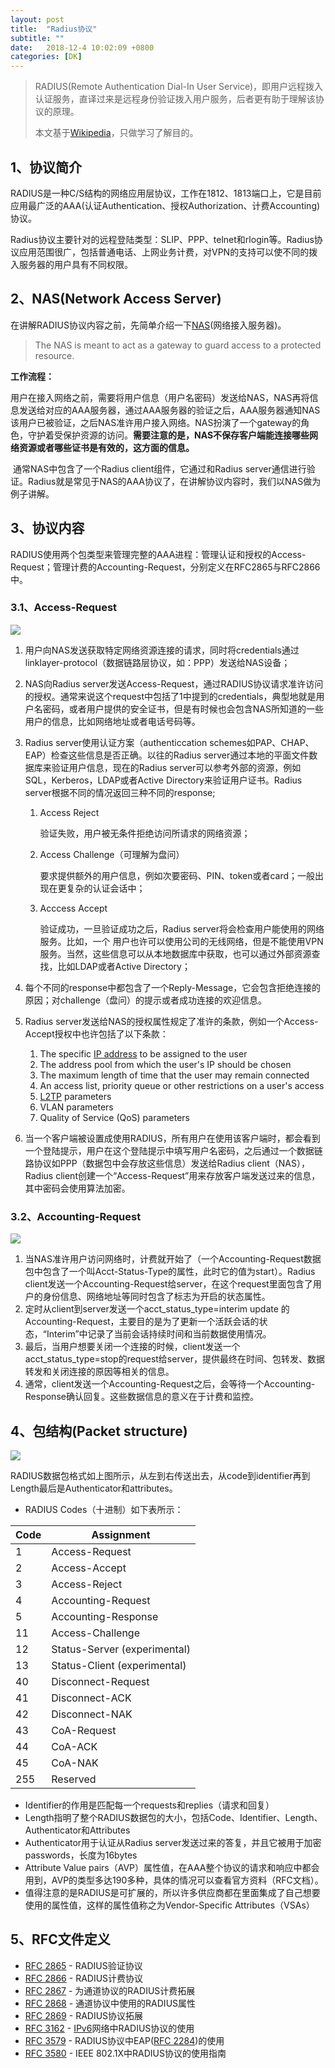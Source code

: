 ```yaml
---
layout: post
title:  "Radius协议"
subtitle: ""
date:   2018-12-4 10:02:09 +0800
categories: [DK]
---
```


> RADIUS(Remote Authentication Dial-In User Service)，即用户远程拨入认证服务，直译过来是远程身份验证拨入用户服务，后者更有助于理解该协议的原理。
>
> 本文基于[Wikipedia](https://en.wikipedia.org/wiki/RADIUS)，只做学习了解目的。

## 1、协议简介

RADIUS是一种C/S结构的网络应用层协议，工作在1812、1813端口上，它是目前应用最广泛的AAA(认证Authentication、授权Authorization、计费Accounting)协议。

Radius协议主要针对的远程登陆类型：SLIP、PPP、telnet和rlogin等。Radius协议应用范围很广，包括普通电话、上网业务计费，对VPN的支持可以使不同的拨入服务器的用户具有不同权限。

## 2、NAS(Network Access Server)

在讲解RADIUS协议内容之前，先简单介绍一下[NAS](https://wiki.freeradius.org/glossary/NAS)(网络接入服务器)。

> The NAS is meant to act as a gateway to guard access to a protected resource. 

**工作流程：**

​	用户在接入网络之前，需要将用户信息（用户名密码）发送给NAS，NAS再将信息发送给对应的AAA服务器，通过AAA服务器的验证之后，AAA服务器通知NAS该用户已被验证，之后NAS准许用户接入网络。NAS扮演了一个gateway的角色，守护着受保护资源的访问。**需要注意的是，NAS不保存客户端能连接哪些网络资源或者哪些证书是有效的，这方面的信息。** 

​	通常NAS中包含了一个Radius client组件，它通过和Radius server通信进行验证。Radius就是常见于NAS的AAA协议了，在讲解协议内容时，我们以NAS做为例子讲解。

## 3、协议内容

RADIUS使用两个包类型来管理完整的AAA进程：管理认证和授权的Access-Request；管理计费的Accounting-Request，分别定义在RFC2865与RFC2866中。

### 3.1、Access-Request

![](\pictures\Radius-access-request.png)

1. 用户向NAS发送获取特定网络资源连接的请求，同时将credentials通过linklayer-protocol（数据链路层协议，如：PPP）发送给NAS设备；

2. NAS向Radius server发送Access-Request，通过RADIUS协议请求准许访问的授权。通常来说这个request中包括了1中提到的credentials，典型地就是用户名密码，或者用户提供的安全证书，但是有时候也会包含NAS所知道的一些用户的信息，比如网络地址或者电话号码等。

3. Radius server使用认证方案（authenticcation schemes如PAP、CHAP、EAP）检查这些信息是否正确。以往的Radius server通过本地的平面文件数据库来验证用户信息，现在的Radius server可以参考外部的资源，例如SQL，Kerberos，LDAP或者Active Directory来验证用户证书。Radius server根据不同的情况返回三种不同的response;

   1. Access Reject

      验证失败，用户被无条件拒绝访问所请求的网络资源；

   2. Access Challenge（可理解为盘问）

      要求提供额外的用户信息，例如次要密码、PIN、token或者card；一般出现在更复杂的认证会话中；

   3. Acccess Accept

      验证成功，一旦验证成功之后，Radius server将会检查用户能使用的网络服务。比如，一个       用户也许可以使用公司的无线网络，但是不能使用VPN服务。当然，这些信息可以从本地数据库中获取，也可以通过外部资源查找，比如LDAP或者Active Directory；

4. 每个不同的response中都包含了一个Reply-Message，它会包含拒绝连接的原因；对challenge（盘问）的提示或者成功连接的欢迎信息。

5. Radius server发送给NAS的授权属性规定了准许的条款，例如一个Access-Accept授权中也许包括了以下条款：

   1. The specific [IP address](https://en.wikipedia.org/wiki/IP_address) to be assigned to the user
   2. The address pool from which the user's IP should be chosen
   3. The maximum length of time that the user may remain connected
   4. An access list, priority queue or other restrictions on a user's access
   5. [L2TP](https://en.wikipedia.org/wiki/L2TP) parameters
   6. VLAN parameters
   7. Quality of Service (QoS) parameters

6. 当一个客户端被设置成使用RADIUS，所有用户在使用该客户端时，都会看到一个登陆提示，用户在这个登陆提示中填写用户名密码，之后通过一个数据链路协议如PPP（数据包中会存放这些信息）发送给Radius client（NAS），Radius client创建一个“Access-Request”用来存放客户端发送过来的信息，其中密码会使用算法加密。

### 3.2、Accounting-Request

![](\pictures\Radius-accounting-request.png)

1. 当NAS准许用户访问网络时，计费就开始了（一个Accounting-Request数据包中包含了一个叫Acct-Status-Type的属性，此时它的值为start）。Radius client发送一个Accounting-Request给server，在这个request里面包含了用户的身份信息、网络地址等同时包含了标志为开启的状态属性。
2. 定时从client到server发送一个acct_status_type=interim update 的Accounting-Request，主要目的是为了更新一个活跃会话的状态，“Interim”中记录了当前会话持续时间和当前数据使用情况。
3. 最后，当用户想要关闭一个连接的时候，client发送一个acct_status_type=stop的request给server，提供最终在时间、包转发、数据转发和关闭连接的原因等相关的信息。
4. 通常，client发送一个Accounting-Request之后，会等待一个Accounting-Response确认回复。这些数据信息的意义在于计费和监控。

## 4、包结构(Packet structure)

![](\pictures\Radius_packet_format.png)

RADIUS数据包格式如上图所示，从左到右传送出去，从code到identifier再到Length最后是Authenticator和attributes。

- RADIUS Codes（十进制）如下表所示：

| Code | Assignment     |
| ---- | -------------- |
|   1  | Access-Request |
|   2  | Access-Accept  |
|   3  | Access-Reject   |
|   4  | Accounting-Request|
|   5  | Accounting-Response|
|  11  | Access-Challenge |
|  12  | Status-Server (experimental) |
|  13  | Status-Client (experimental) |
|  40  | Disconnect-Request |
|  41  | Disconnect-ACK |
|  42  | Disconnect-NAK |
|  43  | CoA-Request |
|  44  | CoA-ACK |
|  45  | CoA-NAK |
|  255  | Reserved |

- Identifier的作用是匹配每一个requests和replies（请求和回复）
- Length指明了整个RADIUS数据包的大小，包括Code、Identifier、Length、Authenticator和Attributes
- Authenticator用于认证从Radius server发送过来的答复，并且它被用于加密passwords，长度为16bytes
- Attribute Value pairs（AVP）属性值，在AAA整个协议的请求和响应中都会用到，AVP的类型多达190多种，具体的情况可以查看官方资料（RFC文档）。
- 值得注意的是RADIUS是可扩展的，所以许多供应商都在里面集成了自己想要使用的属性值，这样的属性值称之为Vendor-Specific Attributes（VSAs）

## 5、RFC文件定义

- [RFC 2865](https://tools.ietf.org/html/rfc2865) - RADIUS验证协议
- [RFC 2866](https://tools.ietf.org/html/rfc2866) - RADIUS计费协议
- [RFC 2867](https://tools.ietf.org/html/rfc2867) - 为通道协议的RADIUS计费拓展
- [RFC 2868](https://tools.ietf.org/html/rfc2868) - 通道协议中使用的RADIUS属性
- [RFC 2869](https://tools.ietf.org/html/rfc2869) - RADIUS协议拓展
- [RFC 3162](https://tools.ietf.org/html/rfc3162) - [IPv6](https://zh.wikipedia.org/wiki/IPv6)网络中RADIUS协议的使用
- [RFC 3579](https://tools.ietf.org/html/rfc3579) - RADIUS协议中EAP([RFC 2284](https://tools.ietf.org/html/rfc2284))的使用
- [RFC 3580](https://tools.ietf.org/html/rfc3580) - IEEE 802.1X中RADIUS协议的使用指南

